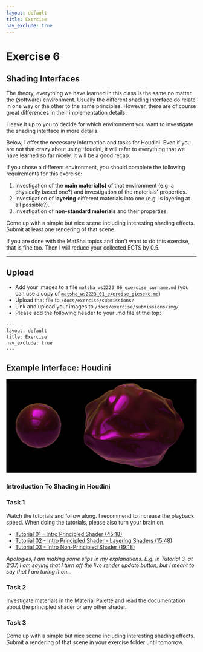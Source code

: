 ```yaml
---
layout: default
title: Exercise
nav_exclude: true
---
```



# Exercise 6

## Shading Interfaces

The theory, everything we have learned in this class is the same no matter the (software) environment. Usually the different shading interface do relate in one way or the other to the same principles. However, there are of course great differences in their implementation details.  

I leave it up to you to decide for which environment you want to investigate the shading interface in more details.  

Below, I offer the necessary information and tasks for Houdini. Even if you are not that crazy about using Houdini, it will refer to everything that we have learned so far nicely. It will be a good recap.
  
If you chose a different environment, you should complete the following requirements for this exercise:

1. Investigation of the **main material(s)** of that environment (e.g. a physically based one?) and investigation of the materials' properties.
2. Investigation of **layering** different materials into one (e.g. is layering at all possible?).
3. Investigation of **non-standard materials** and their properties.

Come up with a simple but nice scene including interesting shading effects. Submit at least one rendering of that scene.

If you are done with the MatSha topics and don't want to do this exercise, that is fine too. Then I will reduce your collected ECTS by 0.5.

------

## Upload

* Add your images to a file `matsha_ws2223_06_exercise_surname.md` (you can use a copy of [`matsha_ws2223_01_exercise_gieseke.md`](submissions/matsha_ws2223_01_exercise_gieseke.md))
* Upload that file to `/docs/exercise/submissions/`
* Link and upload your images to `/docs/exercise/submissions/img/`
* Please add the following header to your .md file at the top:

```
---
layout: default
title: Exercise
nav_exclude: true
---
```

## Example Interface: Houdini

![houdini_01](../img/houdini_01.png)

### Introduction To Shading in Houdini

### Task 1

Watch the tutorials and follow along. I recommend to increase the playback speed. When doing the tutorials, please also turn your brain on.

* [Tutorial 01 - Intro Principled Shader (45:18)](https://e.pcloud.link/publink/show?code=XZ2z6kZqlc81zzf7E0s3XWxN8pyobkK8gpk)
* [Tutorial 02 - Intro Principled Shader - Layering Shaders (15:48)](https://e.pcloud.link/publink/show?code=XZWz6kZcPcI7iPYtwYwI8F32cTFwQF733xX)
* [Tutorial 03 - Intro Non-Principled Shader (19:18)](https://e.pcloud.link/publink/show?code=XZsz6kZJQ1M2SvwrIFWTdPhEN0Q5JJRvjrV)


*Apologies, I am making some slips in my explanations. E.g. in Tutorial 3, at 2:37, I am saying that I turn off the live render update button, but I meant to say that I am turing it on...*
  

### Task 2

Investigate materials in the Material Palette and read the documentation about the principled shader or any other shader.


### Task 3

Come up with a simple but nice scene including interesting shading effects. Submit a rendering of that scene in your exercise folder until tomorrow.
